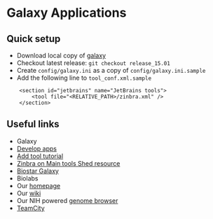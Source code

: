 Galaxy Applications
===================

Quick setup
-----------

* Download local copy of [galaxy](https://wiki.galaxyproject.org/Admin/GetGalaxy)
* Checkout latest release: `git checkout release_15.01`
* Create `config/galaxy.ini` as a copy of `config/galaxy.ini.sample`
* Add the following line to `tool_conf.xml.sample`
```
    <section id="jetbrains" name="JetBrains tools">
        <tool file="<RELATIVE_PATH>/zinbra.xml" />
    </section>
```

Useful links
------------
* Galaxy
 * [Develop apps](https://wiki.galaxyproject.org/Develop)
 * [Add tool tutorial](https://wiki.galaxyproject.org/Admin/Tools/AddToolTutorial)
 * [Zinbra on Main tools Shed resource](https://toolshed.g2.bx.psu.edu/view/jetbrains/zinbra)
 * [Biostar Galaxy](https://biostar.usegalaxy.org)
* Biolabs
 * Our [homepage](http://beta-research.jetbrains.org/groups/biolabs)
 * Our [wiki](http://biolabs.intellij.net)
 * Our NIH powered [genome browser](http://genomebrowser.labs.intellij.net)
 * [TeamCity](https://teamcity.jetbrains.com/project.html?projectId=Epigenome)

